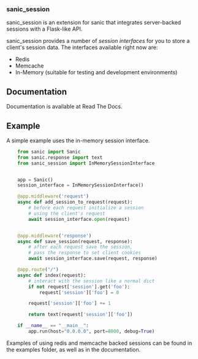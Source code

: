 ### sanic_session

sanic_session is an extension for sanic that integrates server-backed sessions with a Flask-like API. 

sanic_session provides a number of *session interfaces* for you to store a client's session data. The interfaces available right now are:

* Redis
* Memcache
* In-Memory (suitable for testing and development environments)

## Documentation

Documentation is available at Read The Docs.

## Example

A simple example uses the in-memory session interface.


```python
    from sanic import Sanic
    from sanic.response import text
    from sanic_session import InMemorySessionInterface


    app = Sanic()
    session_interface = InMemorySessionInterface()

    @app.middleware('request')
    async def add_session_to_request(request):
        # before each request initialize a session
        # using the client's request
        await session_interface.open(request)


    @app.middleware('response')
    async def save_session(request, response):
        # after each request save the session,
        # pass the response to set client cookies
        await session_interface.save(request, response)

    @app.route("/")
    async def index(request):
        # interact with the session like a normal dict
        if not request['session'].get('foo'):
            request['session']['foo'] = 0

        request['session']['foo'] += 1

        return text(request['session']['foo'])

    if __name__ == "__main__":
        app.run(host="0.0.0.0", port=8000, debug=True)
```

Examples of using redis and memcache backed sessions can be found in the examples folder, as well as in the documentation.